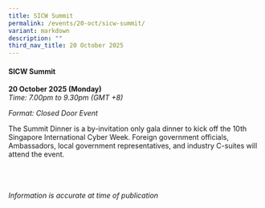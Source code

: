 ```yaml
---
title: SICW Summit
permalink: /events/20-oct/sicw-summit/
variant: markdown
description: ""
third_nav_title: 20 October 2025
---
```

#### **SICW Summit**

**20 October 2025 (Monday)**  
*Time: 7.00pm to 9.30pm (GMT +8)*

*Format: Closed Door Event*

The Summit Dinner is a by-invitation only gala dinner to kick off the 10th Singapore International Cyber Week. Foreign government officials, Ambassadors, local government representatives, and industry C-suites will attend the event.

<br><br><br>
*Information is accurate at time of publication*
